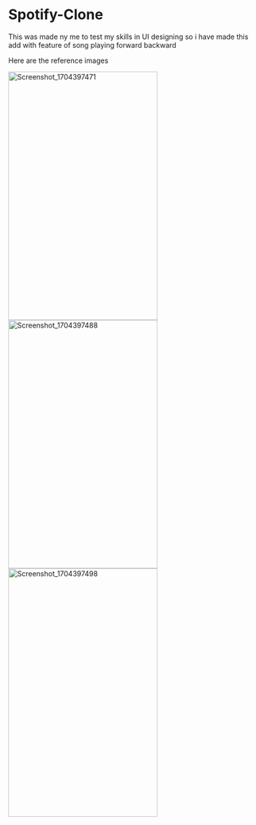 # Spotify-Clone
This was made ny me to test my skills in UI designing so i have made this add with feature of song playing forward backward

Here are the reference images

<img src="https://github.com/Nishant717/Spotify-Clone/assets/109461145/bb89d8dd-264c-40ad-b328-26fe57e93dde" width="300" height="500" alt="Screenshot_1704397471">
<img src="https://github.com/Nishant717/Spotify-Clone/assets/109461145/c4210b4b-55e3-4b4d-8522-b17966adbd0d" width="300" height="500" alt="Screenshot_1704397488">
<img src="https://github.com/Nishant717/Spotify-Clone/assets/109461145/596bbe19-eb93-4379-9208-4546b5aa0783" width="300" height="500" alt="Screenshot_1704397498">

